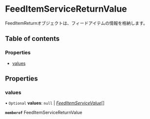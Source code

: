 # FeedItemServiceReturnValue


<div lang=\"ja\">FeedItemReturnオブジェクトは、フィードアイテムの情報を格納します。</div> 

## Table of contents

### Properties

- [values](feeditemservicereturnvalue.md#values)

## Properties

### values

• `Optional` **values**: ``null`` \| [*FeedItemServiceValue*](feeditemservicevalue.md)[]

**`memberof`** FeedItemServiceReturnValue
